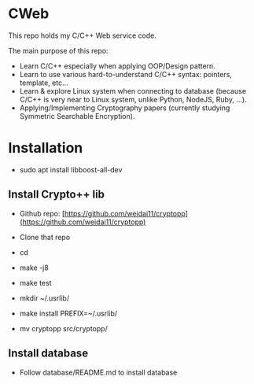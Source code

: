 # CWeb

This repo holds my C/C++ Web service code.

The main purpose of this repo:

- Learn C/C++ especially when applying OOP/Design pattern.
- Learn to use various hard-to-understand C/C++ syntax: pointers, template, etc...
- Learn & explore Linux system when connecting to database (because C/C++ is very near to Linux system, unlike Python, NodeJS, Ruby, ...).
- Applying/Implementing Cryptography papers (currently studying Symmetric Searchable Encryption).

# Installation

- sudo apt install libboost-all-dev

## Install Crypto++ lib

- Github repo: [https://github.com/weidai11/cryptopp](https://github.com/weidai11/cryptopp)

- Clone that repo

- cd <cryptopp directory>

- make -j8

- make test

- mkdir ~/.usrlib/

- make install PREFIX=~/.usrlib/

- mv cryptopp src/cryptopp/

## Install database

- Follow database/README.md to install database
